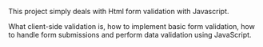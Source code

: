 This project simply deals with Html form validation with Javascript.

What client-side validation is, how to implement basic form validation, how to handle form submissions and perform data validation using JavaScript.